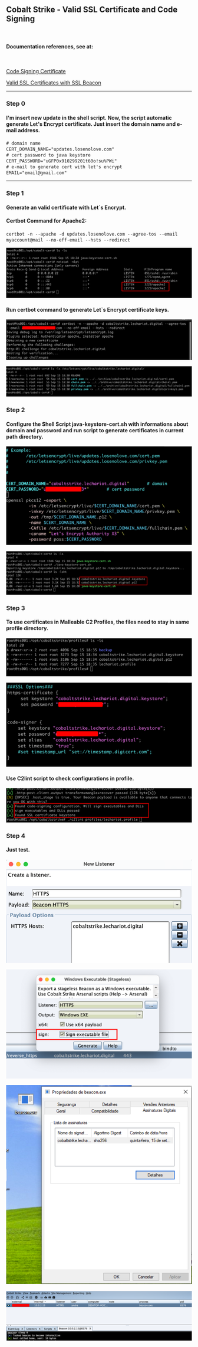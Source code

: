 
## Cobalt Strike - Valid SSL Certificate and Code Signing

<br>

#### Documentation references, see at: 
<br>

[Code Signing Certificate](https://hstechdocs.helpsystems.com/manuals/cobaltstrike/current/userguide/content/topics/malleable-c2_code-signing-certificate.htm#_Toc65482849)

[Valid SSL Certificates with SSL Beacon](https://hstechdocs.helpsystems.com/manuals/cobaltstrike/current/userguide/content/topics/malleable-c2_valid-ssl-certificates.htm#_Toc65482847)

<hr>

### Step 0

#### I'm insert new update in the shell script. Now, the script automatic generate Let's Encrypt certificate. Just insert the domain name and e-mail address.

```
# domain name
CERT_DOMAIN_NAME="updates.losenolove.com"
# cert password to java keystore
CERT_PASSWORD="uGFP0x910299201t60o!su%PWi"
# e-mail to generate cert with let's encrypt
EMAIL="email@gmail.com"
```

<hr>

### Step 1



#### Generate an valid certificate with Let`s Encrypt.



#### Certbot Command for Apache2: 



``` 
certbot -n --apache -d updates.losenolove.com --agree-tos --email myaccount@mail --no-eff-email --hsts --redirect
```



![Image](images/001.png)




#### Run certbot command to generate Let`s Encrypt certificate keys.



![Image](images/003.png)



![Image](images/004.png)



### Step 2



#### Configure the Shell Script java-keystore-cert.sh with informations about domain and password and run script to generate certificates in current path directory.


![Image](images/013.png)



![Image](images/005.png)



### Step 3 



#### To use certificates in Malleable C2 Profiles, the files need to stay in same profile directory.



![Image](images/006.png)



![Image](images/007.png)



#### Use C2lint script to check configurations in profile.



![Image](images/008.png)



### Step 4



#### Just test.



![Image](images/009.png)



![Image](images/010.png)



![Image](images/011.png)



![Image](images/012.png)

